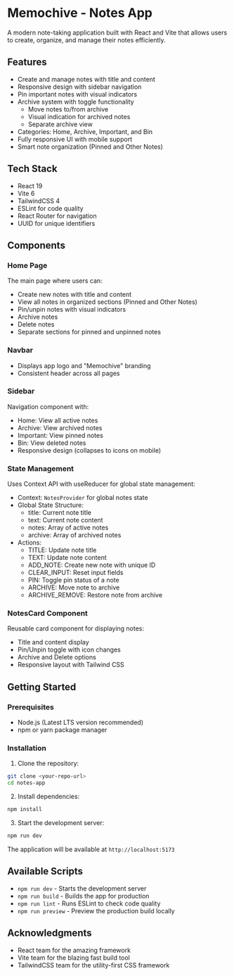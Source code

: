 # Memochive - Notes App

A modern note-taking application built with React and Vite that allows users to create, organize, and manage their notes efficiently.

## Features

- Create and manage notes with title and content
- Responsive design with sidebar navigation
- Pin important notes with visual indicators
- Archive system with toggle functionality
  - Move notes to/from archive
  - Visual indication for archived notes
  - Separate archive view
- Categories: Home, Archive, Important, and Bin
- Fully responsive UI with mobile support
- Smart note organization (Pinned and Other Notes)

## Tech Stack

- React 19
- Vite 6
- TailwindCSS 4
- ESLint for code quality
- React Router for navigation
- UUID for unique identifiers

## Components

### Home Page

The main page where users can:

- Create new notes with title and content
- View all notes in organized sections (Pinned and Other Notes)
- Pin/unpin notes with visual indicators
- Archive notes
- Delete notes
- Separate sections for pinned and unpinned notes

### Navbar

- Displays app logo and "Memochive" branding
- Consistent header across all pages

### Sidebar

Navigation component with:

- Home: View all active notes
- Archive: View archived notes
- Important: View pinned notes
- Bin: View deleted notes
- Responsive design (collapses to icons on mobile)

### State Management

Uses Context API with useReducer for global state management:

- Context: `NotesProvider` for global notes state
- Global State Structure:
  - title: Current note title
  - text: Current note content
  - notes: Array of active notes
  - archive: Array of archived notes
- Actions:
  - TITLE: Update note title
  - TEXT: Update note content
  - ADD_NOTE: Create new note with unique ID
  - CLEAR_INPUT: Reset input fields
  - PIN: Toggle pin status of a note
  - ARCHIVE: Move note to archive
  - ARCHIVE_REMOVE: Restore note from archive

### NotesCard Component

Reusable card component for displaying notes:

- Title and content display
- Pin/Unpin toggle with icon changes
- Archive and Delete options
- Responsive layout with Tailwind CSS

## Getting Started

### Prerequisites

- Node.js (Latest LTS version recommended)
- npm or yarn package manager

### Installation

1. Clone the repository:

```bash
git clone <your-repo-url>
cd notes-app
```

2. Install dependencies:

```bash
npm install
```

3. Start the development server:

```bash
npm run dev
```

The application will be available at `http://localhost:5173`

## Available Scripts

- `npm run dev` - Starts the development server
- `npm run build` - Builds the app for production
- `npm run lint` - Runs ESLint to check code quality
- `npm run preview` - Preview the production build locally

## Acknowledgments

- React team for the amazing framework
- Vite team for the blazing fast build tool
- TailwindCSS team for the utility-first CSS framework
